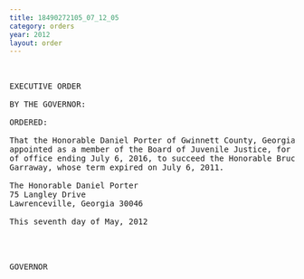 ```yaml
---
title: 18490272105_07_12_05
category: orders
year: 2012
layout: order
---
```


<pre> 

EXECUTIVE ORDER

BY THE GOVERNOR:

ORDERED:

That the Honorable Daniel Porter of Gwinnett County, Georgia, is
appointed as a member of the Board of Juvenile Justice, for a term
of office ending July 6, 2016, to succeed the Honorable Bruce
Garraway, whose term expired on July 6, 2011.

The Honorable Daniel Porter
75 Langley Drive
Lawrenceville, Georgia 30046

This seventh day of May, 2012

    
    

GOVERNOR

</pre>
